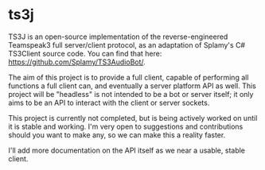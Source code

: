# ts3j
TS3J is an open-source implementation of the reverse-engineered Teamspeak3 full server/client protocol, as an adaptation of Splamy's C# TS3Client source code.  You can find that here: https://github.com/Splamy/TS3AudioBot/.

The aim of this project is to provide a full client, capable of performing all functions a full client can, and eventually a server platform API as well.  This project will be "headless" is not intended to be a bot or server itself; it only aims to be an API to interact with the client or server sockets.

This project is currently not completed, but is being actively worked on until it is stable and working.  I'm very open to suggestions and contributions should you want to make any, so we can make this a reality faster.

I'll add more documentation on the API itself as we near a usable, stable client.

